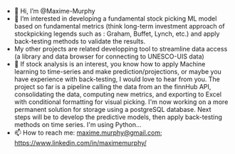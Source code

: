 - 👋 Hi, I’m @Maxime-Murphy
- 👀 I’m interested in developing a fundamental stock picking ML model based on fundamental metrics (think long-term investment approach of stockpicking legends such as : Graham, Buffet, Lynch, etc.) and apply back-testing methods to validate the results. 
- My other projects are related developping tool to streamline data access (a library and data browser for connecting to UNESCO-UIS data)
- 💞️ If stock analysis is an interest, you know how to apply Machine learning to time-series and make prediction/projections, or maybe you have experience with back-testing, I would love to hear from you. The project so far is a pipeline calling the data from an the finnHub API, consolidating the data, computing new metrics, and exporting to Excel with conditional formatting for visual picking. I'm now working on a more permanent solution for storage using a postgreSQL database. Next steps will be to develop the predictive models, then apply back-testing methods on time series. I'm using Python... 
- 📫 How to reach me: maxime.murphy@gmail.com; https://www.linkedin.com/in/maximemurphy/

<!---
Maxime-Murphy/Maxime-Murphy is a ✨ special ✨ repository because its `README.md` (this file) appears on your GitHub profile.
You can click the Preview link to take a look at your changes.
--->
